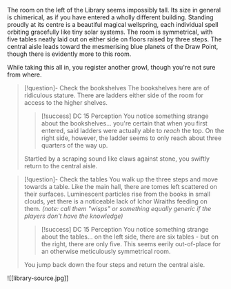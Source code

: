 The room on the left of the Library seems impossibly tall. Its size in general is chimerical, as if you have entered a wholly different building. Standing proudly at its centre is a beautiful magical wellspring, each individual spell orbiting gracefully like tiny solar systems. The room is symmetrical, with five tables neatly laid out on either side on floors raised by three steps. The central aisle leads toward the mesmerising blue planets of the Draw Point, though there is evidently more to this room.

While taking this all in, you register another growl, though you're not sure from where.

>[!question]- Check the bookshelves
>The bookshelves here are of ridiculous stature. There are ladders either side of the room for access to the higher shelves.
>
>>[!success] DC 15 Perception
>>You notice something strange about the bookshelves... you're certain that when you first entered, said ladders were actually able to *reach* the top. On the right side, however, the ladder seems to only reach about three quarters of the way up.
>
>Startled by a scraping sound like claws against stone, you swiftly return to the central aisle.

>[!question]- Check the tables
>You walk up the three steps and move towards a table. Like the main hall, there are tomes left scattered on their surfaces. Luminescent particles rise from the books in small clouds, yet there is a noticeable lack of Ichor Wraiths feeding on them. *(note: call them "wisps" or something equally generic if the players don't have the knowledge)*
>
>>[!success] DC 15 Perception
>>You notice something strange about the tables... on the left side, there are six tables - but on the right, there are only five. This seems eerily out-of-place for an otherwise meticulously symmetrical room.
>
>You jump back down the four steps and return the central aisle.

![[library-source.jpg]]